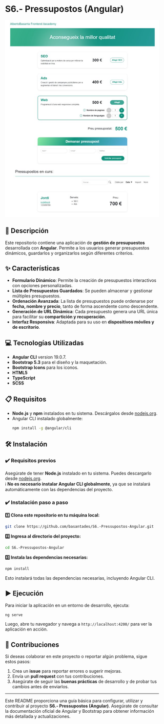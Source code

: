 # S6.- Pressupostos (Angular)

<p align="center">
  <img src="public/assets/screenshot.jpg" alt="Captura de pantalla del proyecto" />
</p>

## 📄 Descripción

Este repositorio contiene una aplicación de **gestión de presupuestos** desarrollada con **Angular**. Permite a los usuarios generar presupuestos dinámicos, guardarlos y organizarlos según diferentes criterios.

## ✨ Características

- **Formulario Dinámico**: Permite la creación de presupuestos interactivos con opciones personalizadas.
- **Lista de Presupuestos Guardados**: Se pueden almacenar y gestionar múltiples presupuestos.
- **Ordenación Avanzada**: La lista de presupuestos puede ordenarse por **fecha, nombre y precio**, tanto de forma ascendente como descendente.
- **Generación de URL Dinámica**: Cada presupuesto genera una URL única para facilitar su **compartición y recuperación**.
- **Interfaz Responsiva**: Adaptada para su uso en **dispositivos móviles y de escritorio**.

## 💻 Tecnologías Utilizadas

- **Angular CLI** version 19.0.7.
- **Bootstrap 5.3** para el diseño y la maquetación.
- **Bootstrap Icons** para los iconos.
- **HTML5**
- **TypeScript**
- **SCSS**

## 📋 Requisitos

- **Node.js** y **npm** instalados en tu sistema. Descárgalos desde [nodejs.org](https://nodejs.org/).
- Angular CLI instalado globalmente:
  ```bash
  npm install -g @angular/cli
  ```

## 🛠️ Instalación

### **✔️ Requisitos previos**
Asegúrate de tener **Node.js** instalado en tu sistema. Puedes descargarlo desde [nodejs.org](https://nodejs.org/).  
ℹ️ **No es necesario instalar Angular CLI globalmente**, ya que se instalará automáticamente con las dependencias del proyecto.

### **✔️ Instalación paso a paso**

**1️⃣ Clona este repositorio en tu máquina local:**
```bash
git clone https://github.com/basantades/S6.-Pressupostos-Angular.git
```

**2️⃣ Ingresa al directorio del proyecto:**
```bash
cd S6.-Pressupostos-Angular
```

**3️⃣ Instala las dependencias necesarias:**
```bash
npm install
```

Esto instalará todas las dependencias necesarias, incluyendo Angular CLI.

## ▶️ Ejecución

Para iniciar la aplicación en un entorno de desarrollo, ejecuta:
```bash
ng serve
```
Luego, abre tu navegador y navega a `http://localhost:4200/` para ver la aplicación en acción.

## 🤝 Contribuciones

Si deseas colaborar en este proyecto o reportar algún problema, sigue estos pasos:

1. Crea un **issue** para reportar errores o sugerir mejoras.
2. Envía un **pull request** con tus contribuciones.
3. Asegúrate de seguir las **buenas prácticas** de desarrollo y de probar tus cambios antes de enviarlos.

---

Este README proporciona una guía básica para configurar, utilizar y contribuir al proyecto **S6.- Pressupostos (Angular)**. Asegúrate de consultar la documentación oficial de Angular y Bootstrap para obtener información más detallada y actualizaciones.

